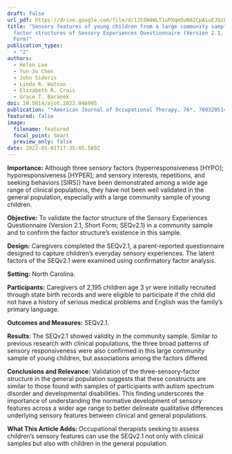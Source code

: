 ```yaml
---
draft: false
url_pdf: https://drive.google.com/file/d/1JS5N4WLT1uPXqm5uN82CpAiuEJQzLwwP/view?usp=share_link
title: "Sensory features of young children from a large community sample: Latent
  factor structures of Sensory Experiences Questionnaire (Version 2.1, Short
  Form)"
publication_types:
  - "2"
authors:
  - Helen Lee
  - Yun-Ju Chen
  - John Sideris
  - Linda R. Watson
  - Elizabeth R. Crais
  - Grace T. Baranek
doi: 10.5014/ajot.2022.046995
publication: "*American Journal of Occupational Therapy, 76*, 7603205140"
featured: false
image:
  filename: featured
  focal_point: Smart
  preview_only: false
date: 2022-05-01T17:35:05.589Z
---
```

**Importance:** Although three sensory factors (hyperresponsiveness \[HYPO]; hyporesponsiveness \[HYPER]; and sensory interests, repetitions, and seeking behaviors \[SIRS]) have been demonstrated among a wide age range of clinical populations, they have not been well validated in the general population, especially with a large community sample of young children.

**Objective:** To validate the factor structure of the Sensory Experiences Questionnaire (Version 2.1, Short Form; SEQv2.1) in a community sample and to confirm the factor structure’s existence in this sample.

**Design:** Caregivers completed the SEQv2.1, a parent-reported questionnaire designed to capture children’s everyday sensory experiences. The latent factors of the SEQv2.1 were examined using confirmatory factor analysis.

**Setting:** North Carolina.

**Participants:** Caregivers of 2,195 children age 3 yr were initially recruited through state birth records and were eligible to participate if the child did not have a history of serious medical problems and English was the family’s primary language.

**Outcomes and Measures:** SEQv2.1.

**Results**: The SEQv2.1 showed validity in the community sample. Similar to previous research with clinical populations, the three broad patterns of sensory responsiveness were also confirmed in this large community sample of young children, but associations among the factors differed.

**Conclusions and Relevance:** Validation of the three-sensory-factor structure in the general population suggests that these constructs are similar to those found with samples of participants with autism spectrum disorder and developmental disabilities. This finding underscores the importance of understanding the normative development of sensory features across a wider age range to better delineate qualitative differences underlying sensory features between clinical and general populations.

**What This Article Adds:** Occupational therapists seeking to assess children’s sensory features can use the SEQv2.1 not only with clinical samples but also with children in the general population.
